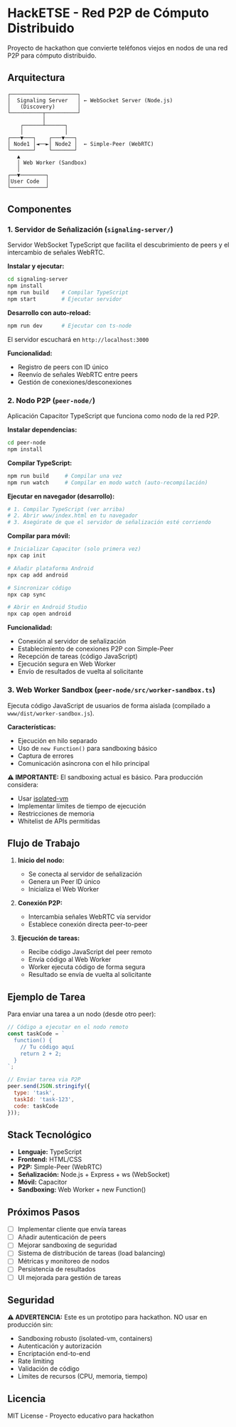 # HackETSE - Red P2P de Cómputo Distribuido

Proyecto de hackathon que convierte teléfonos viejos en nodos de una red P2P para cómputo distribuido.

## Arquitectura

```
┌─────────────────────┐
│  Signaling Server   │ ← WebSocket Server (Node.js)
│   (Discovery)       │
└──────────┬──────────┘
           │
    ┌──────┴──────┐
    │             │
┌───▼───┐    ┌───▼───┐
│ Node1 │◄──►│ Node2 │  ← Simple-Peer (WebRTC)
└───────┘    └───────┘
   ▲
   │ Web Worker (Sandbox)
   │
┌──▼────────┐
│User Code  │
└───────────┘
```

## Componentes

### 1. Servidor de Señalización (`signaling-server/`)

Servidor WebSocket TypeScript que facilita el descubrimiento de peers y el intercambio de señales WebRTC.

**Instalar y ejecutar:**
```bash
cd signaling-server
npm install
npm run build    # Compilar TypeScript
npm start        # Ejecutar servidor
```

**Desarrollo con auto-reload:**
```bash
npm run dev      # Ejecutar con ts-node
```

El servidor escuchará en `http://localhost:3000`

**Funcionalidad:**
- Registro de peers con ID único
- Reenvío de señales WebRTC entre peers
- Gestión de conexiones/desconexiones

### 2. Nodo P2P (`peer-node/`)

Aplicación Capacitor TypeScript que funciona como nodo de la red P2P.

**Instalar dependencias:**
```bash
cd peer-node
npm install
```

**Compilar TypeScript:**
```bash
npm run build     # Compilar una vez
npm run watch     # Compilar en modo watch (auto-recompilación)
```

**Ejecutar en navegador (desarrollo):**
```bash
# 1. Compilar TypeScript (ver arriba)
# 2. Abrir www/index.html en tu navegador
# 3. Asegúrate de que el servidor de señalización esté corriendo
```

**Compilar para móvil:**
```bash
# Inicializar Capacitor (solo primera vez)
npx cap init

# Añadir plataforma Android
npx cap add android

# Sincronizar código
npx cap sync

# Abrir en Android Studio
npx cap open android
```

**Funcionalidad:**
- Conexión al servidor de señalización
- Establecimiento de conexiones P2P con Simple-Peer
- Recepción de tareas (código JavaScript)
- Ejecución segura en Web Worker
- Envío de resultados de vuelta al solicitante

### 3. Web Worker Sandbox (`peer-node/src/worker-sandbox.ts`)

Ejecuta código JavaScript de usuarios de forma aislada (compilado a `www/dist/worker-sandbox.js`).

**Características:**
- Ejecución en hilo separado
- Uso de `new Function()` para sandboxing básico
- Captura de errores
- Comunicación asíncrona con el hilo principal

**⚠️ IMPORTANTE:** El sandboxing actual es básico. Para producción considera:
- Usar [isolated-vm](https://github.com/laverdet/isolated-vm)
- Implementar límites de tiempo de ejecución
- Restricciones de memoria
- Whitelist de APIs permitidas

## Flujo de Trabajo

1. **Inicio del nodo:**
   - Se conecta al servidor de señalización
   - Genera un Peer ID único
   - Inicializa el Web Worker

2. **Conexión P2P:**
   - Intercambia señales WebRTC vía servidor
   - Establece conexión directa peer-to-peer

3. **Ejecución de tareas:**
   - Recibe código JavaScript del peer remoto
   - Envía código al Web Worker
   - Worker ejecuta código de forma segura
   - Resultado se envía de vuelta al solicitante

## Ejemplo de Tarea

Para enviar una tarea a un nodo (desde otro peer):

```javascript
// Código a ejecutar en el nodo remoto
const taskCode = `
  function() {
    // Tu código aquí
    return 2 + 2;
  }
`;

// Enviar tarea via P2P
peer.send(JSON.stringify({
  type: 'task',
  taskId: 'task-123',
  code: taskCode
}));
```

## Stack Tecnológico

- **Lenguaje:** TypeScript
- **Frontend:** HTML/CSS
- **P2P:** Simple-Peer (WebRTC)
- **Señalización:** Node.js + Express + ws (WebSocket)
- **Móvil:** Capacitor
- **Sandboxing:** Web Worker + new Function()

## Próximos Pasos

- [ ] Implementar cliente que envía tareas
- [ ] Añadir autenticación de peers
- [ ] Mejorar sandboxing de seguridad
- [ ] Sistema de distribución de tareas (load balancing)
- [ ] Métricas y monitoreo de nodos
- [ ] Persistencia de resultados
- [ ] UI mejorada para gestión de tareas

## Seguridad

**⚠️ ADVERTENCIA:** Este es un prototipo para hackathon. NO usar en producción sin:
- Sandboxing robusto (isolated-vm, containers)
- Autenticación y autorización
- Encriptación end-to-end
- Rate limiting
- Validación de código
- Límites de recursos (CPU, memoria, tiempo)

## Licencia

MIT License - Proyecto educativo para hackathon
